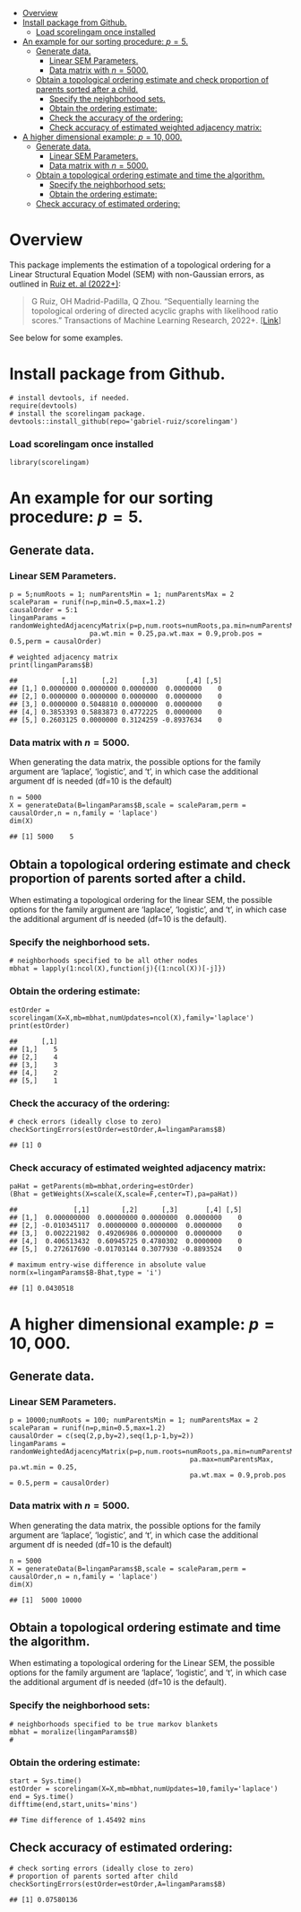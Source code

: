-   <a href="#overview" id="toc-overview">Overview</a>
-   <a href="#install-package-from-github."
    id="toc-install-package-from-github.">Install package from Github.</a>
    -   <a href="#load-scorelingam-once-installed"
        id="toc-load-scorelingam-once-installed">Load scorelingam once
        installed</a>
-   <a href="#an-example-for-our-sorting-procedure-p5."
    id="toc-an-example-for-our-sorting-procedure-p5.">An example for our
    sorting procedure: <span class="math inline"><em>p</em> = 5</span>.</a>
    -   <a href="#generate-data." id="toc-generate-data.">Generate data.</a>
        -   <a href="#linear-sem-parameters." id="toc-linear-sem-parameters.">Linear
            SEM Parameters.</a>
        -   <a href="#data-matrix-with-n5000." id="toc-data-matrix-with-n5000.">Data
            matrix with <span class="math inline"><em>n</em> = 5000</span>.</a>
    -   <a
        href="#obtain-a-topological-ordering-estimate-and-check-proportion-of-parents-sorted-after-a-child."
        id="toc-obtain-a-topological-ordering-estimate-and-check-proportion-of-parents-sorted-after-a-child.">Obtain
        a topological ordering estimate and check proportion of parents sorted
        after a child.</a>
        -   <a href="#specify-the-neighborhood-sets."
            id="toc-specify-the-neighborhood-sets.">Specify the neighborhood
            sets.</a>
        -   <a href="#obtain-the-ordering-estimate"
            id="toc-obtain-the-ordering-estimate">Obtain the ordering estimate:</a>
        -   <a href="#check-the-accuracy-of-the-ordering"
            id="toc-check-the-accuracy-of-the-ordering">Check the accuracy of the
            ordering:</a>
        -   <a href="#check-accuracy-of-estimated-weighted-adjacency-matrix"
            id="toc-check-accuracy-of-estimated-weighted-adjacency-matrix">Check
            accuracy of estimated weighted adjacency matrix:</a>
-   <a href="#a-higher-dimensional-example-p10000."
    id="toc-a-higher-dimensional-example-p10000.">A higher dimensional
    example: <span class="math inline"><em>p</em> = 10, 000</span>.</a>
    -   <a href="#generate-data.-1" id="toc-generate-data.-1">Generate data.</a>
        -   <a href="#linear-sem-parameters.-1"
            id="toc-linear-sem-parameters.-1">Linear SEM Parameters.</a>
        -   <a href="#data-matrix-with-n5000.-1"
            id="toc-data-matrix-with-n5000.-1">Data matrix with <span
            class="math inline"><em>n</em> = 5000</span>.</a>
    -   <a
        href="#obtain-a-topological-ordering-estimate-and-time-the-algorithm."
        id="toc-obtain-a-topological-ordering-estimate-and-time-the-algorithm.">Obtain
        a topological ordering estimate and time the algorithm.</a>
        -   <a href="#specify-the-neighborhood-sets"
            id="toc-specify-the-neighborhood-sets">Specify the neighborhood
            sets:</a>
        -   <a href="#obtain-the-ordering-estimate-1"
            id="toc-obtain-the-ordering-estimate-1">Obtain the ordering
            estimate:</a>
    -   <a href="#check-accuracy-of-estimated-ordering"
        id="toc-check-accuracy-of-estimated-ordering">Check accuracy of
        estimated ordering:</a>

# Overview

This package implements the estimation of a topological ordering for a
Linear Structural Equation Model (SEM) with non-Gaussian errors, as
outlined in [Ruiz et. al
(2022+)](https://openreview.net/forum?id=4pCjIGIjrt):

> G Ruiz, OH Madrid-Padilla, Q Zhou. “Sequentially learning the
> topological ordering of directed acyclic graphs with likelihood ratio
> scores.” Transactions of Machine Learning Research, 2022+.
> \[[Link](https://openreview.net/forum?id=4pCjIGIjrt)\]

See below for some examples.

# Install package from Github.

    # install devtools, if needed. 
    require(devtools)
    # install the scorelingam package. 
    devtools::install_github(repo='gabriel-ruiz/scorelingam')

### Load scorelingam once installed

    library(scorelingam)

# An example for our sorting procedure: *p* = 5.

## Generate data.

### Linear SEM Parameters.

    p = 5;numRoots = 1; numParentsMin = 1; numParentsMax = 2
    scaleParam = runif(n=p,min=0.5,max=1.2)
    causalOrder = 5:1
    lingamParams = randomWeightedAdjacencyMatrix(p=p,num.roots=numRoots,pa.min=numParentsMin,pa.max=numParentsMax,
                        pa.wt.min = 0.25,pa.wt.max = 0.9,prob.pos = 0.5,perm = causalOrder)

    # weighted adjacency matrix
    print(lingamParams$B)

    ##           [,1]      [,2]      [,3]       [,4] [,5]
    ## [1,] 0.0000000 0.0000000 0.0000000  0.0000000    0
    ## [2,] 0.0000000 0.0000000 0.0000000  0.0000000    0
    ## [3,] 0.0000000 0.5048810 0.0000000  0.0000000    0
    ## [4,] 0.3853393 0.5883873 0.4772225  0.0000000    0
    ## [5,] 0.2603125 0.0000000 0.3124259 -0.8937634    0

### Data matrix with *n* = 5000.

When generating the data matrix, the possible options for the family
argument are ‘laplace’, ‘logistic’, and ‘t’, in which case the
additional argument df is needed (df=10 is the default)

    n = 5000
    X = generateData(B=lingamParams$B,scale = scaleParam,perm = causalOrder,n = n,family = 'laplace')
    dim(X)

    ## [1] 5000    5

## Obtain a topological ordering estimate and check proportion of parents sorted after a child.

When estimating a topological ordering for the linear SEM, the possible
options for the family argument are ‘laplace’, ‘logistic’, and ‘t’, in
which case the additional argument df is needed (df=10 is the default).

### Specify the neighborhood sets.

    # neighborhoods specified to be all other nodes
    mbhat = lapply(1:ncol(X),function(j){(1:ncol(X))[-j]}) 

### Obtain the ordering estimate:

    estOrder = scorelingam(X=X,mb=mbhat,numUpdates=ncol(X),family='laplace')
    print(estOrder)

    ##      [,1]
    ## [1,]    5
    ## [2,]    4
    ## [3,]    3
    ## [4,]    2
    ## [5,]    1

### Check the accuracy of the ordering:

    # check errors (ideally close to zero)
    checkSortingErrors(estOrder=estOrder,A=lingamParams$B)

    ## [1] 0

### Check accuracy of estimated weighted adjacency matrix:

    paHat = getParents(mb=mbhat,ordering=estOrder)
    (Bhat = getWeights(X=scale(X,scale=F,center=T),pa=paHat))

    ##              [,1]        [,2]      [,3]       [,4] [,5]
    ## [1,]  0.000000000  0.00000000 0.0000000  0.0000000    0
    ## [2,] -0.010345117  0.00000000 0.0000000  0.0000000    0
    ## [3,]  0.002221982  0.49206986 0.0000000  0.0000000    0
    ## [4,]  0.406513432  0.60945725 0.4780302  0.0000000    0
    ## [5,]  0.272617690 -0.01703144 0.3077930 -0.8893524    0

    # maximum entry-wise difference in absolute value
    norm(x=lingamParams$B-Bhat,type = 'i')

    ## [1] 0.0430518

# A higher dimensional example: *p* = 10, 000.

## Generate data.

### Linear SEM Parameters.

    p = 10000;numRoots = 100; numParentsMin = 1; numParentsMax = 2
    scaleParam = runif(n=p,min=0.5,max=1.2)
    causalOrder = c(seq(2,p,by=2),seq(1,p-1,by=2))
    lingamParams = randomWeightedAdjacencyMatrix(p=p,num.roots=numRoots,pa.min=numParentsMin,
                                                 pa.max=numParentsMax, pa.wt.min = 0.25,
                                                 pa.wt.max = 0.9,prob.pos = 0.5,perm = causalOrder)

### Data matrix with *n* = 5000.

When generating the data matrix, the possible options for the family
argument are ‘laplace’, ‘logistic’, and ‘t’, in which case the
additional argument df is needed (df=10 is the default)

    n = 5000
    X = generateData(B=lingamParams$B,scale = scaleParam,perm = causalOrder,n = n,family = 'laplace')
    dim(X)

    ## [1]  5000 10000

## Obtain a topological ordering estimate and time the algorithm.

When estimating a topological ordering for the Linear SEM, the possible
options for the family argument are ‘laplace’, ‘logistic’, and ‘t’, in
which case the additional argument df is needed (df=10 is the default).

### Specify the neighborhood sets:

    # neighborhoods specified to be true markov blankets
    mbhat = moralize(lingamParams$B) 
    #

### Obtain the ordering estimate:

    start = Sys.time()
    estOrder = scorelingam(X=X,mb=mbhat,numUpdates=10,family='laplace')
    end = Sys.time()
    difftime(end,start,units='mins')

    ## Time difference of 1.45492 mins

## Check accuracy of estimated ordering:

    # check sorting errors (ideally close to zero)
    # proportion of parents sorted after child
    checkSortingErrors(estOrder=estOrder,A=lingamParams$B)

    ## [1] 0.07580136
